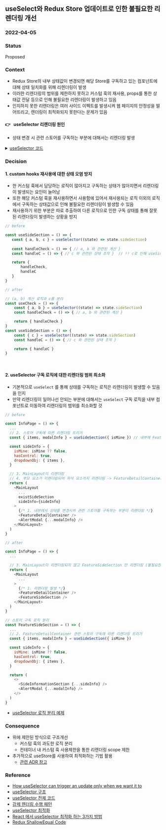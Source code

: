 ## useSelect와 Redux Store 업데이트로 인한 불필요한 리렌더링 개선

### 2022-04-05

### Status
Proposed

### Context
- Redux Store의 내부 상태값이 변경되면 해당 Store를 구독하고 있는 컴포넌트에 대해 상태 일치화를 위해 리렌더링이 발생
- 이러한 리렌더링의 범위를 제한하지 못하고 커스텀 훅의 재사용, props를 통한 상태값 전달 등으로 인해 불필요한 리렌더링이 발생하고 있음
- 인지하지 못한 리렌더링은 여러 사이드 이펙트를 발생시켜 웹 페이지의 안정성을 떨어뜨리고, 렌더링이 최적화되지 못한다는 문제가 있음

#### 👉 &nbsp; useSelector 리렌더링 원인
- 상태 변경 시 관련 스토어를 구독하는 부분에 대해서는 리렌더링 발생
<details>
    <summary> <a href="https://github.com/reduxjs/react-redux/blob/607f1ba30417b631a4df18665dfede416c7208cf/src/hooks/useSelector.js#L69">useSelector 코드</a></summary>


```typescript
const refEquality = (a, b) => a === b

function useSelectorWithStoreAndSubscription(
  selector,
  equalityFn,
  store,
  contextSub
) {
  const [, forceRender] = useReducer(s => s + 1, 0) // 의미 없는 상태 변경으로 강제 렌더링 수행 
  const subscription = useMemo(() => new Subscription(store, contextSub), [
    store,
    contextSub
  ])

  ...

  let selectedState

  try {
    if (
      selector !== latestSelector.current ||
      latestSubscriptionCallbackError.current
    ) {
      selectedState = selector(store.getState()) // 스토어의 상태값 fetch
    } else {
      selectedState = latestSelectedState.current
    }
  } catch (err) {
    if (latestSubscriptionCallbackError.current) {
      err.message += `\nThe error may be correlated with this previous error:\n${latestSubscriptionCallbackError.current.stack}\n\n`
    }

    throw err
  }

  useIsomorphicLayoutEffect(() => {
    latestSelector.current = selector
    latestSelectedState.current = selectedState  // 구독했던 상태값 저장
    latestSubscriptionCallbackError.current = undefined
  })

  useIsomorphicLayoutEffect(() => {
    function checkForUpdates() {
      try {
        const newSelectedState = latestSelector.current(store.getState())

        if (equalityFn(newSelectedState, latestSelectedState.current)) { // 동등 비교 (equalityFn 사용)
          return
        }
        latestSelectedState.current = newSelectedState
      } catch (err) {
        latestSubscriptionCallbackError.current = err
      }

      forceRender({})
    }

    subscription.onStateChange = checkForUpdates // 상태 변경 시 리렌더링 체크 트리거
    subscription.trySubscribe()

    checkForUpdates()

    return () => subscription.tryUnsubscribe()
  }, [store, subscription])

  return selectedState
}

export function createSelectorHook(context = ReactReduxContext) {
  const useReduxContext =
    context === ReactReduxContext
      ? useDefaultReduxContext
      : () => useContext(context)

  return function useSelector(selector, equalityFn = refEquality) {
    ... 
    const { store, subscription: contextSub } = useReduxContext()

    return useSelectorWithStoreAndSubscription(
      selector,
      equalityFn,
      store,
      contextSub
    )
  }
}

export const useSelector = createSelectorHook()
```

</details>


### Decision
#### 1. custom hooks 재사용에 대한 상태 오염 방지
- 한 커스텀 훅에서 담당하는 로직이 많아지고 구독하는 상태가 많아지면서 리렌더링이 발생되는 요인이 늘어남
- 또한 해당 커스텀 훅을 재사용하면서 사용함에 있어서 재사용되는 로직 이외의 로직에서 구독하는 상태값으로 인해 불필요한 리렌더링이 발생할 수 있음
- 재사용하기 위한 부분은 따로 추출하여 다른 로직으로 인한 구독 상태를 통해 잘못된 리렌더링이 발생하는 상황을 방지

```javascript
// before

const useSideSection = () => {
   const { a, b, c } = useSelector((state) => state.sideSection)
   
   const handleCheck = () => { // a, b 와 관련된 계산 }
   const handleC = () => { // c 와 관련된 상태 조작 }  // !! c로 인해 useSideSection 내 handleCheck만 사용하려는 부분에서 리렌더링 발생 !!

   return {
       handleCheck,
       handleC
   }
}
```

```javascript
// after

// (a, b) 계산 로직과 c를 분리 
const useCheck = () => {
    const { a, b } = useSelector((state) => state.sideSection)
    const handleCheck = () => { // a, b 와 관련된 계산 }

    return { handleCheck }
}
const useSideSection = () => {
    const { c } = useSelector((state) => state.sideSection)
    const handleC = () => { // c 와 관련된 상태 조작 }

    return { handleC }
}
```

<br />

#### 2. useSelector 구독 로직에 대한 리렌더링 범위 최소화
- 기본적으로 `useSelect` 를 통해 상태를 구독하는 로직은 리렌더링이 발생할 수 있음을 인지
- 만약 리렌더링이 일어나선 안되는 부분에 대해서는 `useSelect` 구독 로직을 내부 컴포넌트로 이동하여 리렌더링의 범위를 최소화할 것

```javascript
// before

const InfoPage = () => {
  ...
  // 2. 스토어 구독에 따른 리렌더링 트리거
  const { items, modalInfo } = useSideSection({ isMine }) // 내부에 FeatureDetailContainer와 관계 있는 스토어 구독 로직이 존재하는 커스텀 훅

  const sideInfo = {
    isMine: isMine ?? false,
    hasControl: true,
    dropdownObj: { items },
  }

  // 3. MainLayout이 리렌더링
  // 4. 부모 요소가 리렌더링되어 자식 요소까지 리렌더링 -> FeatureDetailContainer, AlertModal이 다시 리렌더링 (불필요한 리렌더링 발생)
  return (
    <MainLayout
      ...
      existSideSection
      sideInfo={sideInfo}
    >
      {/* 1. 내부에서 상태를 변경시켜 관련 스토어를 구독하는 부분이 리렌더링 */}
      <FeatureDetailContainer />  
      <AlertModal {...modalInfo} />
    </MainLayout>
  )
}
```

```javascript
// after

const InfoPage = () => {
  ...

  // 3. MainLayout이 리렌더링되지 않고 FeatureSideSection 만 리렌더링 (불필요한 리렌더링 최소화)
  return (
    <MainLayout
      ...
    >
      {/* 1. 리렌더링 발생 */}
      <FeatureDetailContainer />
      <FeatureSideSection />
    </MainLayout>
  )
}

// 스토어 구독 로직 분리
const FeatureSideSection = () => {
  ...
  // 2. FeatureDetailContainer 관련 스토어 구독에 따른 리렌더링 트리거
  const { items, modalInfo } = useSideSection({ isMine }) 

  const sideInfo = {
    isMine: isMine ?? false,
    hasControl: true,
    dropdownObj: { items },
  }

  return (
    <>
      <SideInformationSection {...sideInfo} />
      <AlertModal {...modalInfo} />
    </>
  )
}
```

- [useSelector 로직 분리 예제](https://codesandbox.io/s/useselector-rojig-bunri-hkyldc)
### Consequence
- 위에 제안된 방식으로 구조개선
    - 커스텀 훅의 과도한 로직 분리
    - 컨테이너 내 커스텀 훅 사용제한을 통한 리렌더링 scope 제한
- 추가적으로 useStore를 사용하여 최적화하는 기법 활용
    - [관련 ADR 참고](https://github.com/linewalks/fe-common/wiki/%5B%08ADR%5D-%EB%B9%84%ED%9A%A8%EC%9C%A8%EC%A0%81%EC%9D%B8-component-re-render-%ED%98%84%EC%83%81-%EA%B0%9C%EC%84%A0)


### Reference
- [How useSelector can trigger an update only when we want it to](https://medium.com/async/how-useselector-can-trigger-an-update-only-when-we-want-it-to-a8d92306f559)
- [useSelector 구조](https://react-redux.js.org/api/hooks#useselector)
- [useSelector 전체 코드](https://github.com/reduxjs/react-redux/blob/607f1ba30417b631a4df18665dfede416c7208cf/src/hooks/useSelector.js#L69)
- [강제 렌더링 수행 패턴](https://ko.reactjs.org/docs/hooks-faq.html#is-there-something-like-forceupdate)
- [useSelector 최적화](https://react.vlpt.us/redux/08-optimize-useSelector.html)
- [React 에서 useSelector 최적화 하는 3가지 방법](https://blog.woolta.com/categories/1/posts/200)
- [Redux ShallowEqual Code](https://github.com/reduxjs/react-redux/blob/master/src/utils/shallowEqual.ts)